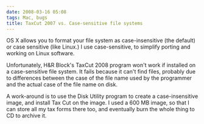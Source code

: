 ```yaml
---
date: 2008-03-16 05:08
tags: Mac, bugs
title: TaxCut 2007 vs. Case-sensitive file systems
---
```


OS X allows you to format your file system as case-insensitive (the default)
or case sensitive (like Linux.) I use case-sensitive, to simplify porting and
working on Linux software.

Unfortunately, H&R Block's TaxCut 2008 program
won't work if installed on a case-sensitive file system. It fails because it
can't find files, probably due to differences between the case of the file
name used by the programmer and the actual case of the file name on disk.

A work-around is to use the Disk Utility program to create a case-insensitive
image, and install Tax Cut on the image. I used a 600 MB image, so that I can
store all my tax forms there too, and eventually burn the whole thing to CD to
archive it.
